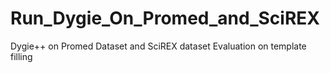 # Run_Dygie_On_Promed_and_SciREX
Dygie++ on Promed Dataset and SciREX dataset
Evaluation on template filling 

